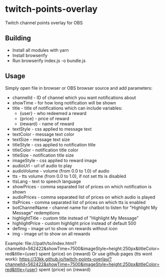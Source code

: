 # twitch-points-overlay
Twitch channel points overlay for OBS

## Building 
- Install all modules with yarn
- Install browserify
- Run browserify index.js -o bundle.js

## Usage
Simply open file in browser or OBS browser source and add parameters:
- channelId - ID of channel which you want notifications about
- showTime - for how long notification will be shown
- title - title of notifications which can include variables:
  - {user} - who redeemed a reward
  - {price} - price of reward
  - {reward} - name of reward
- textStyle - css applied to message text
- textColor - message text color
- textSize - message text size
- titleStyle - css applied to notification title
- titleColor - notification title color
- titleSize - notification title size
- imageStyle - css applied to reward image
- audioUrl - url of audio to play
- audioVolume - volume (from 0.0 to 1.0) of audio
- tts - tts volume (from 0.0 to 1.0), if not set tts is disabled
- ttsLang - text to speech language
- showPrices - comma separated list of prices on which notification is shown
- audioPrices - comma separated list of prices on which audio is played
- ttsPrices - comma separated list of prices on which tts is enabled
- botChannelName - channel name for chatbot to listen for "Highlight My Message" redemptions
- highlightTitle - custom title instead of "Highlight My Message" 
- highlightPrice - custom highlight price instead of default 500
- defImg - image url to show on rewards without icon
- img - image url to show on all rewards

Example: file:///path/to/index.html?channelId=562422&showTime=7500&imageStyle=height:250px&titleColor=red&title={user} spent {price} on {reward}
Or use github pages (tts wont work): https://33kk.github.io/twitch-points-overlay/?channelId=562422&showTime=7500&imageStyle=height:250px&titleColor=red&title={user} spent {price} on {reward}
